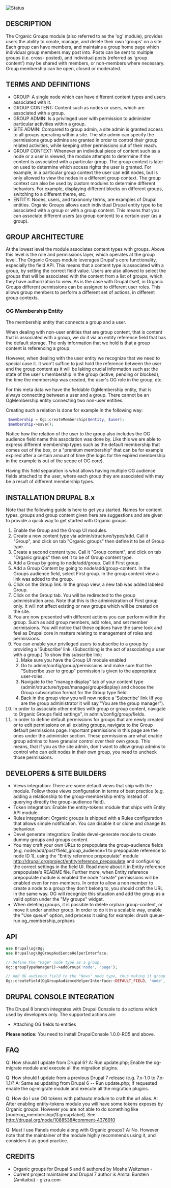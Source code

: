 ![Status](https://travis-ci.org/Gizra/og.svg?branch=8.x-1.x)

## DESCRIPTION

The Organic Groups module (also referred to as the 'og' module), provides users
the ability to create, manage, and delete their own 'groups' on a site.
Each group can have members, and maintains a group home page which individual
group members may post into. Posts can be sent to multiple groups (i.e. cross-
posted), and individual posts (referred as 'group content') may be shared with
members, or non-members where necessary.
Group membership can be open, closed or moderated.

## TERMS AND DEFINITIONS

- GROUP: A single node which can have different content types and users
  associated with it.
- GROUP CONTENT: Content such as nodes or users, which are associated with a
  group.
- GROUP ADMIN: Is a privileged user with permission to administer particular
  activities within a group.
- SITE ADMIN: Compared to group admin, a site admin is granted access to all
  groups operating within a site. The site admin can specify the permissions
  group admins are granted in order to control their group related activities,
  while keeping other permissions out of their reach.
- GROUP CONTEXT: Whenever an individual piece of content such as a node or a
  user is viewed, the module attempts to determine if the content is associated
  with a particular group.
  The group context is later on used to determine which access rights the user
  is granted. For example, in a particular group context the user can edit
  nodes, but is only allowed to view the nodes in a different group context.
  The group context can also be used by custom modules to determine different
  behaviors. For example, displaying different blocks on different groups,
  switching to a different theme, etc.
- ENTITY: Nodes, users, and taxonomy terms, are examples of Drupal entities.
  Organic Groups allows each individual Drupal entity type to be associated with
  a group or with a group content. This means that you can associate different
  users (as group content) to a certain user (as a group).

## GROUP ARCHITECTURE

At the lowest level the module associates content types with groups. Above this
level is the role and permissions layer, which operates at the group level.
The Organic Groups module leverages Drupal's core functionality, especially the
field API. This means that a content type is associated with a group, by setting
the correct field value.
Users are also allowed to select the groups that will be associated with the
content from a list of groups, which they have authorization to view.
As is the case with Drupal itself, in Organic Groups different permissions can
be assigned to different user roles. This allows group members to perform a
different set of actions, in different group contexts.

### OG Membership Entity

The membership entity that connects a group and a user.

When dealing with non-user entities that are group content, that is content
that is associated with a group, we do it via an entity reference field that
has the default storage. The only information that we hold is that a group
content is referencing a group.

However, when dealing with the user entity we recognize that we need to
special case it. It won't suffice to just hold the reference between the user
and the group content as it will be laking crucial information such as: the
state of the user's membership in the group (active, pending or blocked), the
time the membership was created, the user's OG role in the group, etc.

For this meta data we have the fieldable OgMembership entity, that is always
connecting between a user and a group. There cannot be an OgMembership entity
connecting two non-user entities.

Creating such a relation is done for example in the following way:

```php
 $membership = Og::createMembership($entity, $user);
 $membership->save();
```

Notice how the relation of the user to the group also includes the OG
audience field name this association was done by. Like this we are able to
express different membership types such as the default membership that comes
out of the box, or a "premium membership" that can be for example expired
after a certain amount of time (the logic for the expired membership in the
example is out of the scope of OG core).

Having this field separation is what allows having multiple OG audience
fields attached to the user, where each group they are associated with may be
a result of different membership types.

## INSTALLATION DRUPAL 8.x
Note that the following guide is here to get you started. Names for content
types, groups and group content given here are suggestions and are given to
provide a quick way to get started with Organic groups.

1. Enable the Group and the Group UI modules.
2. Create a new content type via admin/structure/types/add. Call it "Group",
   and click on tab "Organic groups" then define it to be of Group type.
3. Create a second content type. Call it "Group content", and click on tab 
   "Organic groups" then set it to be of Group content type.
4. Add a Group by going to node/add/group. Call it First group.
5. Add a Group Content by going to node/add/group-content. In the Groups
   audience field, select First group. In the group content view a link was
   added to the group.
6. Click on the Group link. In the group view, a new tab was added labeled
   Group.
7. Click on the Group tab. You will be redirected to the group administration
   area. Note that this is the administration of First group only. It will not
   affect existing or new groups which will be created on the site.
8. You are now presented with different actions you can perform within the
   group. Such as add group members, add roles, and set member permissions. You
   will notice that these options have the same look and feel as Drupal core in
   matters relating to management of roles and permissions.
9. You can enable your privileged users to subscribe to a group by providing a
   'Subscribe' link. (Subscribing is the act of associating a user with a 
    group.)
   To show this subscribe link:
   1. Make sure you have the Group UI module enabled
   2. Go to admin/config/group/permissions and make sure that the "Subscribe 
       user to group" permission is given to the appropriate user-roles.
   3. Navigate to the "manage display" tab of your content type
      (admin/structure/types/manage/group/display)
       and choose the Group subscription format for the Group type field.
   4. Back in the group view you will now notice a 'Subscribe' link (If you are 
       the group administrator it will say "You are the group manager").
10. In order to associate other entities with group or group content, navigate
    to Organic Groups field settings", in admin/config/group/fields.
11. In order to define default permissions for groups that are newly created or
    to edit permissions on all existing groups, navigate to the Group
    default permissions page. Important permissions in this page are the ones
    under the administer section. These permissions are what enable group admins
    to have granular control over their own group. This means, that if you as
    the site admin, don't want to allow group admins to control who can edit
    nodes in their own group, you need to uncheck those permissions.

## DEVELOPERS & SITE BUILDERS

- Views integration: There are some default views that ship with the module.
  Follow those views configuration in terms of best practice (e.g. adding a
  relationship to the group-membership entity instead of querying directly the
  group-audience field).
- Token integration: Enable the entity-tokens module that ships with Entity API
  module.
- Rules integration: Organic groups is shipped with a Rules configuration that
  allows simple notification. You can disable it or clone and change its
  behaviour.
- Devel generate integration: Enable devel-generate module to create dummy
  groups and groups content.
- You may craft your own URLs to prepopulate the group-audience fields
  (e.g. node/add/post?field_group_audience=1 to prepopulate reference to
  node ID 1), using the "Entity reference prepopulate" module
  http://drupal.org/project/entityreference_prepopulate
  and configuring the correct settings in the field UI. Read more about
  it in Entity reference prepopulate's README file.
  Further more, when Entity reference prepopulate module is enabled the node
  "create" permissions will be enabled even for non-members. In order to allow
  a non member to create a node to a group they don't belong to, you should
  craft the URL in the same way. OG will recognize this situation and add the
  group as a valid option under the "My groups" widget.
- When deleting groups, it is possible to delete orphan group-content, or move
  it under another group. In order to do it in a scalable way, enable the
  "Use queue" option, and process it using for example:
  drush queue-run og_membership_orphans

## API

```php
use Drupal\og\Og;
use Drupal\og\OgGroupAudienceHelperInterface;

// Define the "Page" node type as a group.
Og::groupTypeManager()->addGroup('node', 'page');

// Add OG audience field to the "News" node type, thus making it group content.
Og::createField(OgGroupAudienceHelperInterface::DEFAULT_FIELD, 'node', 'news');
```

## DRUPAL CONSOLE INTEGRATION
The Drupal 8 branch integrates with Drupal Console to do actions which used by
developers only. The supported actions are:
* Attaching OG fields to entities

**Please notice:** You need to install DrupalConsole 1.0.0-RC5 and above.

## FAQ

Q: How should I update from Drupal 6?
A: Run update.php; Enable the og-migrate module and execute all the migration
   plugins.

Q: How should I update from a previous Drupal 7 release (e.g. 7.x-1.0 to
   7.x-1.1)?
A: Same as updating from Drupal 6 -- Run update.php; If requested enable the
    og-migrate module and execute all the migration plugins.

Q: How do I use OG tokens with pathauto module to craft the url alias.
A: After enabling entity-tokens module you will have some tokens exposes by
   Organic groups. However you are not able to do something like
   [node:og_membership(1):group:label].
   See http://drupal.org/node/1088538#comment-4376910

Q: Must I use Panels module along with Organic groups?
A: No. However note that the maintainer of the module highly recommends using
   it, and considers it as good practice.

## CREDITS

* Organic groups for Drupal 5 and 6 authored by Moshe Weitzman -
  <weitzman AT tejasa DOT com>
* Current project maintainer and Drupal 7 author is Amitai Burstein (Amitaibu) -
  gizra.com
